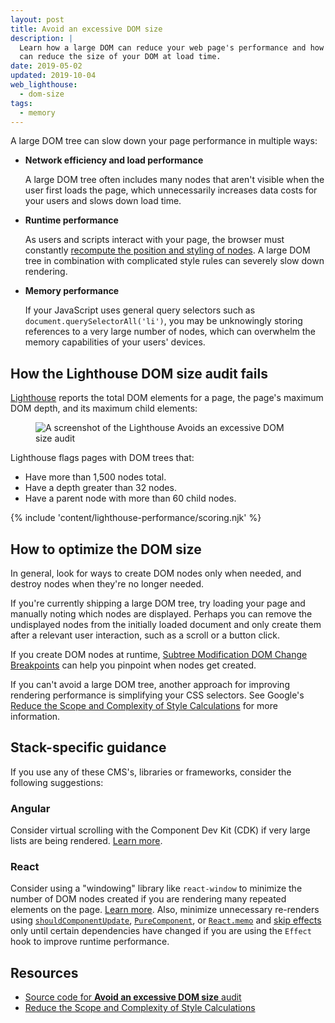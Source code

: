 ```yaml
---
layout: post
title: Avoid an excessive DOM size
description: |
  Learn how a large DOM can reduce your web page's performance and how you
  can reduce the size of your DOM at load time.
date: 2019-05-02
updated: 2019-10-04
web_lighthouse:
  - dom-size
tags:
  - memory
---
```


A large DOM tree can slow down your page performance in multiple ways:

- **Network efficiency and load performance**

  A large DOM tree often includes many nodes that aren't visible when the user
  first loads the page, which unnecessarily increases data costs for your users
  and slows down load time.

- **Runtime performance**

  As users and scripts interact with your page,
  the browser must constantly
  [recompute the position and styling of nodes](https://developers.google.com/web/fundamentals/performance/rendering/reduce-the-scope-and-complexity-of-style-calculations?utm_source=lighthouse&utm_medium=cli).
  A large DOM tree in combination with complicated style rules can severely slow down rendering.

- **Memory performance**

  If your JavaScript uses general query selectors such as `document.querySelectorAll('li')`,
  you may be unknowingly storing references to a very large number of nodes,
  which can overwhelm the memory capabilities of your users' devices.

## How the Lighthouse DOM size audit fails

[Lighthouse](https://developers.google.com/web/tools/lighthouse/)
reports the total DOM elements for a page, the page's maximum DOM depth,
and its maximum child elements:
<figure class="w-figure">
  <img class="w-screenshot" src="dom-size.png" alt="A screenshot of the Lighthouse Avoids an excessive DOM size audit">
</figure>

Lighthouse flags pages with DOM trees that:

- Have more than 1,500&nbsp;nodes total.
- Have a depth greater than 32&nbsp;nodes.
- Have a parent node with more than 60&nbsp;child nodes.

{% include 'content/lighthouse-performance/scoring.njk' %}

## How to optimize the DOM size

In general, look for ways to create DOM nodes only when needed,
and destroy nodes when they're no longer needed.

If you're currently shipping a large DOM tree,
try loading your page and manually noting which nodes are displayed.
Perhaps you can remove the undisplayed nodes from the initially loaded document
and only create them after a relevant user interaction,
such as a scroll or a button click.

If you create DOM nodes at runtime,
[Subtree Modification DOM Change Breakpoints](https://developers.google.com/web/tools/chrome-devtools/javascript/breakpoints#dom)
can help you pinpoint when nodes get created.

If you can't avoid a large DOM tree,
another approach for improving rendering performance is simplifying your CSS selectors.
See Google's [Reduce the Scope and Complexity of Style Calculations](https://developers.google.com/web/fundamentals/performance/rendering/reduce-the-scope-and-complexity-of-style-calculations)
for more information.

## Stack-specific guidance

If you use any of these CMS's, libraries or frameworks, consider the following suggestions:

### Angular

Consider virtual scrolling with the Component Dev Kit (CDK) if very large lists are being rendered. [Learn more](https://web.dev/virtualize-lists-with-angular-cdk/).

### React

Consider using a "windowing" library like `react-window` to minimize the number of DOM nodes created if you are rendering many repeated elements on the page. [Learn more](https://web.dev/virtualize-long-lists-react-window/). Also, minimize unnecessary re-renders using [`shouldComponentUpdate`](https://reactjs.org/docs/optimizing-performance.html#shouldcomponentupdate-in-action), [`PureComponent`](https://reactjs.org/docs/react-api.html#reactpurecomponent), or [`React.memo`](https://reactjs.org/docs/react-api.html#reactmemo) and [skip effects](https://reactjs.org/docs/hooks-effect.html#tip-optimizing-performance-by-skipping-effects) only until certain dependencies have changed if you are using the `Effect` hook to improve runtime performance.

## Resources

- [Source code for **Avoid an excessive DOM size** audit](https://github.com/GoogleChrome/lighthouse/blob/master/lighthouse-core/audits/dobetterweb/dom-size.js)
- [Reduce the Scope and Complexity of Style Calculations](https://developers.google.com/web/fundamentals/performance/rendering/reduce-the-scope-and-complexity-of-style-calculations)
